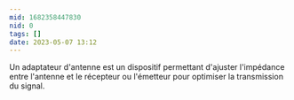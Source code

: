 ```yaml
---
mid: 1682358447830
nid: 0
tags: []
date: 2023-05-07 13:12
---
```



Un adaptateur d'antenne est un dispositif permettant d'ajuster l'impédance entre l'antenne et le récepteur ou l'émetteur pour optimiser la transmission du signal.